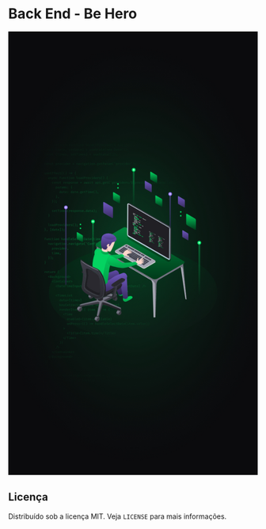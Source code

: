 # Back End - Be Hero


![Be Hero](https://raw.githubusercontent.com/Woodsphreaker/oministack/master/week-11/back-end/common-files/images/intro.jpg)

## Licença

Distribuído sob a licença MIT. Veja `LICENSE` para mais informações.